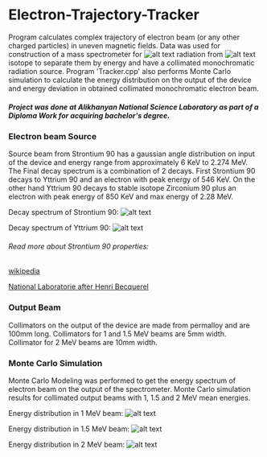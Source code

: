 # Electron-Trajectory-Tracker
Program calculates complex trajectory of electron beam (or any other charged particles) in uneven magnetic fields.
Data was used for construction of a mass spectrometer for ![alt text][beta]	 radiation from ![alt text][Sr90] isotope to separate them by energy and have a collimated monochromatic radiation source.
Program 'Tracker.cpp' also performs Monte Carlo simulation to calculate the energy distribution on the output of the device and
energy deviation in obtained collimated monochromatic electron beam.

##### Project was done at Alikhanyan National Science Laboratory as part of a Diploma Work for acquiring bachelor's degree.

### Electron beam Source
Source beam from Strontium 90 has a gaussian angle distribution on input of the device and energy range from approximately 6 KeV to 2.274 MeV.
The Final decay spectrum is a combination of 2 decays. First Strontium 90 decays to Yttrium 90 and an electron with peak energy of 546 KeV. On the other hand Yttrium 90 decays to stable isotope Zirconium 90 plus an electron with peak energy of 850 KeV and max energy of 2.28 MeV.

Decay spectrum of Strontium 90:
![alt text][Sr90Spectrum]

Decay spectrum of Yttrium 90:
![alt text][Y90Spectrum]

###### Read more about Strontium 90 properties:

[wikipedia](https://en.wikipedia.org/wiki/Strontium-90)

[National Laboratorie after Henri Becquerel](http://www.lnhb.fr/nuclides/Sr-90_tables.pdf)


### Output Beam
Collimators on the output of the device are made from permalloy and are 100mm long.
Collimators for 1 and 1.5 MeV beams are 5mm width.
Collimator for 2 MeV beams are 10mm width.

### Monte Carlo Simulation
Monte Carlo Modeling was performed to get the energy spectrum of electron beam on the output of the spectrometer.
Monte Carlo simulation results for collimated output beams with 1, 1.5 and 2 MeV mean energies.

Energy distribution in 1 MeV beam:
![alt text][1mev]

Energy distribution in 1.5 MeV beam:
![alt text][1.5mev]

Energy distribution in 2 MeV beam:
![alt text][2mev]



[beta]: https://latex.codecogs.com/gif.latex?\beta&space;^{-}
[Sr90]: https://latex.codecogs.com/gif.latex?Sr^{90}

[Sr90Spectrum]: https://github.com/archaeopteris/Electron-Trajectory-Tracker/blob/master/Maps%20and%20Graphs/Sr90Spectrum.png?raw=true
[Y90Spectrum]: https://github.com/archaeopteris/Electron-Trajectory-Tracker/blob/master/Maps%20and%20Graphs/Y90Spectrum.png?raw=true

[1mev]: https://github.com/archaeopteris/Electron-Trajectory-Tracker/blob/master/Maps%20and%20Graphs/1MeV.png?raw=true
[1.5mev]: https://github.com/archaeopteris/Electron-Trajectory-Tracker/blob/master/Maps%20and%20Graphs/1.5MeV.png?raw=true
[2mev]: https://github.com/archaeopteris/Electron-Trajectory-Tracker/blob/master/Maps%20and%20Graphs/2MeV.png?raw=true
